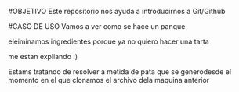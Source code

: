 
#OBJETIVO
Este repositorio nos ayuda a introducirnos a Git/Github

#CASO DE USO
Vamos a ver como se hace un panque 

eleiminamos ingredientes porque ya no quiero hacer una tarta

me estan expliando :)

Estams tratando de resolver a metida de pata que se generodesde el 
momento en el que clonamos el archivo dela maquina anterior
